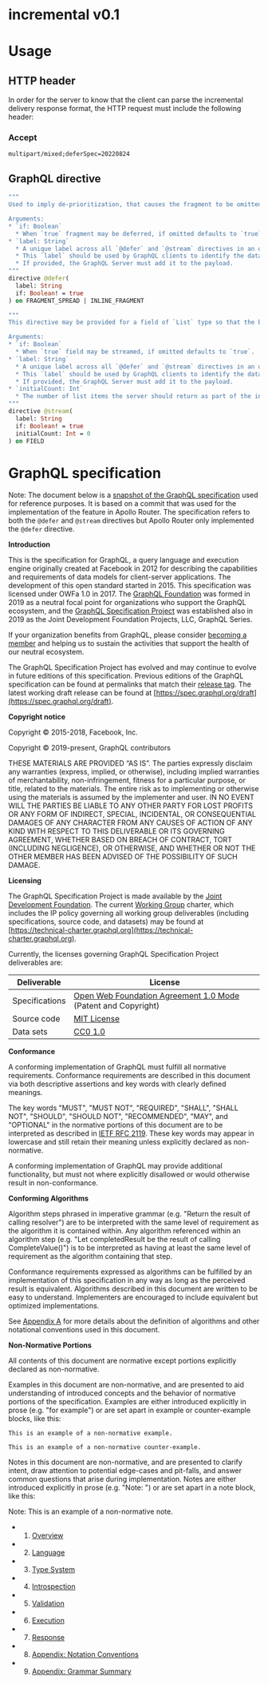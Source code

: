 # incremental v0.1

# Usage

## HTTP header

In order for the server to know that the client can parse the incremental delivery response format, the HTTP request must include the following header:

### Accept

`multipart/mixed;deferSpec=20220824`

## GraphQL directive

```graphql
"""
Used to imply de-prioritization, that causes the fragment to be omitted in the initial response, and delivered as a subsequent response afterward.

Arguments:
* `if: Boolean`
  * When `true` fragment may be deferred, if omitted defaults to `true`.
* `label: String`
  * A unique label across all `@defer` and `@stream` directives in an operation.
  * This `label` should be used by GraphQL clients to identify the data from patch responses and associate it with the correct fragment.
  * If provided, the GraphQL Server must add it to the payload.
"""
directive @defer(
  label: String
  if: Boolean! = true
) on FRAGMENT_SPREAD | INLINE_FRAGMENT

"""
This directive may be provided for a field of `List` type so that the backend can leverage technology such asynchronous iterators to provide a partial list in the initial response, and additional list items in subsequent responses.

Arguments:
* `if: Boolean`
  * When `true` field may be streamed, if omitted defaults to `true`.
* `label: String`
  * A unique label across all `@defer` and `@stream` directives in an operation.
  * This `label` should be used by GraphQL clients to identify the data from patch responses and associate it with the correct fragments.
  * If provided, the GraphQL Server must add it to the payload.
* `initialCount: Int`
  * The number of list items the server should return as part of the initial response.
"""
directive @stream(
  label: String
  if: Boolean! = true
  initialCount: Int = 0
) on FIELD
```

# GraphQL specification

Note: The document below is a [snapshot of the GraphQL specification](https://github.com/graphql/graphql-spec/blob/48cf7263a71a683fab03d45d309fd42d8d9a6659/spec/GraphQL.md) used for reference purposes. It is based on a commit that was used for the implementation of the feature in Apollo Router. The specification refers to both the `@defer` and `@stream` directives but Apollo Router only implemented the `@defer` directive.

**Introduction**

This is the specification for GraphQL, a query language and execution engine originally created at Facebook in 2012 for describing the capabilities and requirements of data models for client-server applications. The development of this open standard started in 2015. This specification was licensed under OWFa 1.0 in 2017. The [GraphQL Foundation](https://graphql.org/foundation/) was formed in 2019 as a neutral focal point for organizations who support the GraphQL ecosystem, and the [GraphQL Specification Project](https://graphql.org/community/) was established also in 2019 as the Joint Development Foundation Projects, LLC, GraphQL Series.

If your organization benefits from GraphQL, please consider [becoming a member](https://graphql.org/foundation/join/#graphql-foundation) and helping us to sustain the activities that support the health of our neutral ecosystem.

The GraphQL Specification Project has evolved and may continue to evolve in future editions of this specification. Previous editions of the GraphQL specification can be found at permalinks that match their
[release tag](https://github.com/graphql/graphql-spec/releases). The latest working draft release can be found at [https://spec.graphql.org/draft](https://spec.graphql.org/draft).

**Copyright notice**

Copyright © 2015-2018, Facebook, Inc.

Copyright © 2019-present, GraphQL contributors

THESE MATERIALS ARE PROVIDED “AS IS”. The parties expressly disclaim any warranties (express, implied, or otherwise), including implied warranties of merchantability, non-infringement, fitness for a particular purpose, or title, related to the materials. The entire risk as to implementing or otherwise using the materials is assumed by the implementer and user. IN NO EVENT WILL THE PARTIES BE LIABLE TO ANY OTHER PARTY FOR LOST PROFITS OR ANY FORM OF INDIRECT, SPECIAL, INCIDENTAL, OR CONSEQUENTIAL DAMAGES OF ANY CHARACTER FROM ANY CAUSES OF ACTION OF ANY KIND WITH RESPECT TO THIS DELIVERABLE OR ITS GOVERNING AGREEMENT, WHETHER BASED ON BREACH OF CONTRACT, TORT (INCLUDING NEGLIGENCE), OR OTHERWISE, AND WHETHER OR NOT THE OTHER MEMBER HAS BEEN ADVISED OF THE POSSIBILITY OF SUCH DAMAGE.

**Licensing**

The GraphQL Specification Project is made available by the [Joint Development Foundation](https://www.jointdevelopment.org/). The current [Working Group](https://github.com/graphql/graphql-wg) charter, which includes the IP policy governing all working group deliverables (including specifications, source code, and datasets) may be found at [https://technical-charter.graphql.org](https://technical-charter.graphql.org).

Currently, the licenses governing GraphQL Specification Project deliverables are:

| Deliverable    | License                                                                                                                                 |
| -------------- | --------------------------------------------------------------------------------------------------------------------------------------- |
| Specifications | [Open Web Foundation Agreement 1.0 Mode](http://www.openwebfoundation.org/legal/the-owf-1-0-agreements/owfa-1-0) (Patent and Copyright) |
| Source code    | [MIT License](https://opensource.org/licenses/MIT)                                                                                      |
| Data sets      | [CC0 1.0](https://creativecommons.org/publicdomain/zero/1.0/)                                                                           |

**Conformance**

A conforming implementation of GraphQL must fulfill all normative requirements. Conformance requirements are described in this document via both descriptive assertions and key words with clearly defined meanings.

The key words "MUST", "MUST NOT", "REQUIRED", "SHALL", "SHALL NOT", "SHOULD", "SHOULD NOT", "RECOMMENDED", "MAY", and "OPTIONAL" in the normative portions of this document are to be interpreted as described in
[IETF RFC 2119](https://tools.ietf.org/html/rfc2119). These key words may appear in lowercase and still retain their meaning unless explicitly declared as non-normative.

A conforming implementation of GraphQL may provide additional functionality, but must not where explicitly disallowed or would otherwise result in non-conformance.

**Conforming Algorithms**

Algorithm steps phrased in imperative grammar (e.g. "Return the result of calling resolver") are to be interpreted with the same level of requirement as the algorithm it is contained within. Any algorithm referenced within an algorithm step (e.g. "Let completedResult be the result of calling CompleteValue()") is to be interpreted as having at least the same level of requirement as the algorithm containing that step.

Conformance requirements expressed as algorithms can be fulfilled by an implementation of this specification in any way as long as the perceived result is equivalent. Algorithms described in this document are written to be easy to understand. Implementers are encouraged to include equivalent but optimized implementations.

See [Appendix A](#sec-Appendix-Notation-Conventions) for more details about the definition of algorithms and other notational conventions used in this document.

**Non-Normative Portions**

All contents of this document are normative except portions explicitly declared as non-normative.

Examples in this document are non-normative, and are presented to aid understanding of introduced concepts and the behavior of normative portions of the specification. Examples are either introduced explicitly in prose (e.g. "for example") or are set apart in example or counter-example blocks, like this:

```example
This is an example of a non-normative example.
```

```counter-example
This is an example of a non-normative counter-example.
```

Notes in this document are non-normative, and are presented to clarify intent, draw attention to potential edge-cases and pit-falls, and answer common questions that arise during implementation. Notes are either introduced explicitly in prose (e.g. "Note: ") or are set apart in a note block, like this:

Note: This is an example of a non-normative note.

- 1. [Overview](./Section-1-Overview.md)
- 2. [Language](./Section-2-Language.md)
- 3. [Type System](./Section-3-Type%20System.md)
- 4. [Introspection](./Section-4-Introspection.md)
- 5. [Validation](./Section-5-Validation.md)
- 6. [Execution](./Section-6-Execution.md)
- 7. [Response](./Section-7-Response.md)
- 8. [Appendix: Notation Conventions](./Appendix-A-Notation%20Conventions.md)
- 9. [Appendix: Grammar Summary](./Appendix-B-Grammar%20Summary.md)
